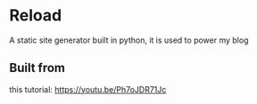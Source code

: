 # Reload
A static site generator built in python, it is used to power my blog

## Built from
this tutorial: https://youtu.be/Ph7oJDR71Jc
